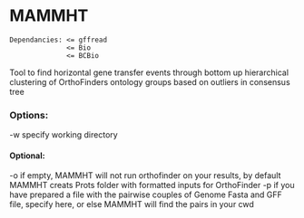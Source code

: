 # MAMMHT

```
Dependancies: <= gffread
              <= Bio
              <= BCBio
```
Tool to find horizontal gene transfer events through bottom up hierarchical clustering of OrthoFinders ontology groups based on outliers in consensus tree

### Options:
-w <workingDirectory> specify working directory
  
#### Optional:
-o <ProtFolder> if empty, MAMMHT will not run orthofinder on your results, by default MAMMHT creats Prots folder with formatted inputs for OrthoFinder
-p <PairFile> if you have prepared a file with the pairwise couples of Genome Fasta and GFF file, specify here, or else MAMMHT will find the pairs in your cwd
  
 
  
  
